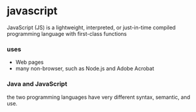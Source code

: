 # javascript 
JavaScript (JS) is a lightweight, interpreted, or just-in-time compiled programming language with first-class functions 
### uses 
- Web pages
-  many non-browser, such as Node.js and Adobe Acrobat
### Java and JavaScript
the two programming languages have very different syntax, semantic, and use.
